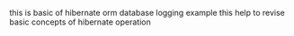 this is basic of hibernate orm database logging example
this help to revise basic concepts of hibernate operation
